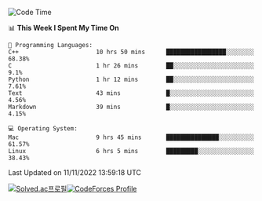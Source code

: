 
<!--START_SECTION:waka-->
![Code Time](http://img.shields.io/badge/Code%20Time-2%2C096%20hrs%2030%20mins-blue)

📊 **This Week I Spent My Time On** 

```text
💬 Programming Languages: 
C++                      10 hrs 50 mins      █████████████████░░░░░░░░   68.38% 
C                        1 hr 26 mins        ██░░░░░░░░░░░░░░░░░░░░░░░   9.1% 
Python                   1 hr 12 mins        ██░░░░░░░░░░░░░░░░░░░░░░░   7.61% 
Text                     43 mins             █░░░░░░░░░░░░░░░░░░░░░░░░   4.56% 
Markdown                 39 mins             █░░░░░░░░░░░░░░░░░░░░░░░░   4.15%

💻 Operating System: 
Mac                      9 hrs 45 mins       ███████████████░░░░░░░░░░   61.57% 
Linux                    6 hrs 5 mins        █████████░░░░░░░░░░░░░░░░   38.43%

```


 Last Updated on 11/11/2022 13:59:18 UTC
<!--END_SECTION:waka-->
[![Solved.ac프로필](http://mazassumnida.wtf/api/generate_badge?boj=hckim96)](https://solved.ac/hckim96)[![CodeForces Profile](https://cf.leed.at?id=hckim96)](https://codeforces.com/profile/hckim96)
